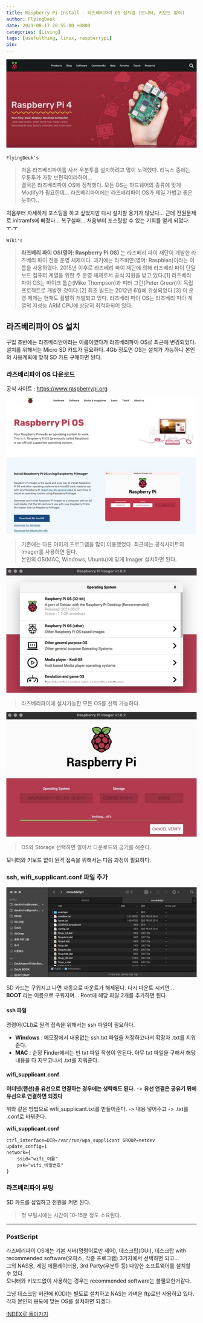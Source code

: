 ```yaml
---
title: Raspberry Pi Install - 라즈베리파이 OS 설치법 (모니터, 키보드 없이)
author: FlyingDeuk
date: 2021-08-17 20:55:00 +0800
categories: [Living]
tags: [usefulthing, linux, raspberrypi]
pin:
---
```


![pi](/img/living/pi/pi.jpg)

`FlyingDeuk's`
> 처음 라즈베리파이를 사서 우분투를 설치하려고 많이 노력했다. 리눅스 중에는 우툰투가 가장 보편적이라하여...<br>
결국은 라즈베리파이 OS에 정착했다. 모든 OS는 하드웨어의 종류에 맞게 Modify가 필요한데... 라즈베리파이에는 라즈베리파이 OS가 제일 가볍고 좋은 듯하다..

처음부터 자세하게 포스팅을 하고 싶었지만 다시 설치할 용기가 않났다... 근데 전원문제로 initramfs에 빠졌다... 복구실패... 처음부터 포스팅할 수 있는 기회를 얻게 되었다. ㅜ.ㅜ

`Wiki's`
> **라즈베리 파이 OS(영어: Raspberry Pi OS)** 는 라즈베리 파이 재단이 개발한 라즈베리 파이 전용 운영 체제이다. 과거에는 라즈비안(영어: Raspbian)이라는 이름을 사용하였다. 2015년 이후로 라즈베리 파이 재단에 의해 라즈베리 파이 단일 보드 컴퓨터 계열을 위한 주 운영 체제로서 공식 지원을 받고 있다.[1] 라즈베리 파이 OS는 마이크 톰슨(Mike Thompson)과 피터 그린(Peter Green)이 독립 프로젝트로 개발한 것이다.[2] 최초 빌드는 2012년 6월에 완성되었다.[3] 이 운영 체제는 현재도 활발히 개발되고 있다. 라즈베리 파이 OS는 라즈베리 파이 계열의 저성능 ARM CPU에 상당히 최적화되어 있다.


## 라즈베리파이 OS 설치
구입 초반에는 라즈베리안이라는 이름이였다가 라즈베리파이 OS로 최근에 변경되었다. <br>
설치를 위해서는 Micro SD 카드가 필요하다. 4Gb 정도면 OS는 설치가 가능하니 본인의 사용계획에 맞춰 SD 카드 구매하면 된다.

### 라즈베리파이 OS 다운로드
공식 사이트 : https://www.raspberrypi.org

![install](/img/living/pi/install1.jpg)

>기존에는 다른 이미저 프로그램을 많이 이용했었다. 최근에는 공식사이트의 Imager를 사용하면 된다.<br>
본인의 OS(MAC, Windows, Ubuntu)에 맞게 Imager 설치하면 된다.


![install](/img/living/pi/install2.jpg)

>라즈베리파이에 설치가능한 모든 OS를 선택 가능하다. <br>


![install](/img/living/pi/install3.jpg)

>OS와 Storage 선택하면 알아서 다운로드와 굽기를 해준다.


모니터와 키보드 없이 원격 접속을 위해서는 다음 과정이 필요하다.

### ssh, wifi_supplicant.conf 파일 추가

![install](/img/living/pi/install4.jpg)

SD 카드는 구워지고 나면 자동으로 마운트가 해제된다. 다시 마운트 시키면...<br>
**BOOT** 라는 이름으로 구워지며... Root에 해당 파일 2개를 추가하면 된다.

#### ssh 파일
명령어(CLI)로 원격 접속을 위해서는 ssh 파일이 필요하다.
- **Windows** : 메모장에서 내용없는 ssh.txt 파일을 저장하고나서 확장자 .txt를 지워준다.
- **MAC** : 순정 Finder에서는 빈 txt 파일 작성이 안된다. 아무 txt 파일을 구해서 해당 내용을 다 지우고나서 .txt를 지워준다.

#### wifi_supplicant.conf
**이더넷(랜선)을 유선으로 연결하는 경우에는 생략해도 된다.**  -> **유선 연결은 공유기 뒤에 유선으로 연결하면 되겠다**<br>

위와 같은 방법으로 wifi_supplicant.txt를 만들어준다. -> 내용 넣어주고 -> .txt를 .conf로 바꿔준다.


**wifi_supplicant.conf**
```
ctrl_interface=DIR=/var/run/wpa_supplicant GROUP=netdev
update_config=1
network={
    ssid="wifi_이름"
    psk="wifi_비밀번호"
}
```

### 라즈베리파이 부팅
SD 카드를 삽입하고 전원을 켜면 된다.
>첫 부팅시에는 시간이 10-15분 정도 소요된다.

----

### PostScript
라즈베리파이 OS에는 기본 서버(명령어로만 제어), 데스크탑(GUI), 데스크탑 with recommended software(오피스, 각종 프로그램) 3가지에서 선택하면 되고... <br>
그외 NAS용, 게임 에뮬레이터용, 3rd Party(우분투 등) 다양한 소프트웨어를 설치할 수 있다. <br>
 모니터와 키보드없이 사용하는 경우는 recommended software는 불필요한거같다. <br>

 그냥 데스크탑 버전에 KODI는 별도로 설치하고 NAS는 가벼운 ftp로만 사용하고 있다. 각자 본인의 용도에 맞는 OS를 설치하면 되겠다.

 [INDEX로 돌아가기](/posts/RaspberryPi/)
